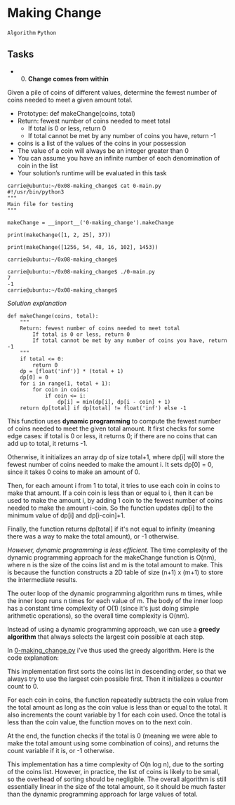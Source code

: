 # Making Change
`Algorithm`
`Python`

## Tasks
+ 0. **Change comes from within**

Given a pile of coins of different values, determine the fewest number of coins needed to meet a given amount total.

- Prototype: def makeChange(coins, total)
- Return: fewest number of coins needed to meet total
    - If total is 0 or less, return 0
    - If total cannot be met by any number of coins you have, return -1
- coins is a list of the values of the coins in your possession
- The value of a coin will always be an integer greater than 0
- You can assume you have an infinite number of each denomination of coin in the list
- Your solution’s runtime will be evaluated in this task
```
carrie@ubuntu:~/0x08-making_change$ cat 0-main.py
#!/usr/bin/python3
"""
Main file for testing
"""

makeChange = __import__('0-making_change').makeChange

print(makeChange([1, 2, 25], 37))

print(makeChange([1256, 54, 48, 16, 102], 1453))

carrie@ubuntu:~/0x08-making_change$
```

```
carrie@ubuntu:~/0x08-making_change$ ./0-main.py
7
-1
carrie@ubuntu:~/0x08-making_change$
```

*Solution explanation*
```
def makeChange(coins, total):
    """
    Return: fewest number of coins needed to meet total
        If total is 0 or less, return 0
        If total cannot be met by any number of coins you have, return -1
    """
    if total <= 0:
        return 0
    dp = [float('inf')] * (total + 1)
    dp[0] = 0
    for i in range(1, total + 1):
        for coin in coins:
            if coin <= i:
                dp[i] = min(dp[i], dp[i - coin] + 1)
    return dp[total] if dp[total] != float('inf') else -1
```

This function uses **dynamic programming** to compute the fewest number of coins needed to meet the given total amount. It first checks for some edge cases: if total is 0 or less, it returns 0; if there are no coins that can add up to total, it returns -1.

Otherwise, it initializes an array dp of size total+1, where dp[i] will store the fewest number of coins needed to make the amount i. It sets dp[0] = 0, since it takes 0 coins to make an amount of 0.

Then, for each amount i from 1 to total, it tries to use each coin in coins to make that amount. If a coin coin is less than or equal to i, then it can be used to make the amount i, by adding 1 coin to the fewest number of coins needed to make the amount i-coin. So the function updates dp[i] to the minimum value of dp[i] and dp[i-coin]+1.

Finally, the function returns dp[total] if it's not equal to infinity (meaning there was a way to make the total amount), or -1 otherwise.

*However, dynamic programming is less efficient.*
The time complexity of the dynamic programming approach for the makeChange function is O(nm), where n is the size of the coins list and m is the total amount to make. This is because the function constructs a 2D table of size (n+1) x (m+1) to store the intermediate results.

The outer loop of the dynamic programming algorithm runs m times, while the inner loop runs n times for each value of m. The body of the inner loop has a constant time complexity of O(1) (since it's just doing simple arithmetic operations), so the overall time complexity is O(nm).

Instead of using a dynamic programming approach, we can use a **greedy algorithm** that always selects the largest coin possible at each step.

In [0-making_change.py](0-making_change.py) i've thus used the greedy algorithm. Here is the code explanation: 

This implementation first sorts the coins list in descending order, so that we always try to use the largest coin possible first. Then it initializes a counter count to 0.

For each coin in coins, the function repeatedly subtracts the coin value from the total amount as long as the coin value is less than or equal to the total. It also increments the count variable by 1 for each coin used. Once the total is less than the coin value, the function moves on to the next coin.

At the end, the function checks if the total is 0 (meaning we were able to make the total amount using some combination of coins), and returns the count variable if it is, or -1 otherwise.

This implementation has a time complexity of O(n log n), due to the sorting of the coins list. However, in practice, the list of coins is likely to be small, so the overhead of sorting should be negligible. The overall algorithm is still essentially linear in the size of the total amount, so it should be much faster than the dynamic programming approach for large values of total.
